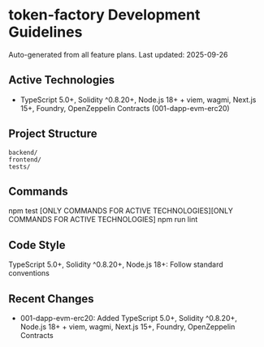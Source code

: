 # token-factory Development Guidelines

Auto-generated from all feature plans. Last updated: 2025-09-26

## Active Technologies
- TypeScript 5.0+, Solidity ^0.8.20+, Node.js 18+ + viem, wagmi, Next.js 15+, Foundry, OpenZeppelin Contracts (001-dapp-evm-erc20)

## Project Structure
```
backend/
frontend/
tests/
```

## Commands
npm test [ONLY COMMANDS FOR ACTIVE TECHNOLOGIES][ONLY COMMANDS FOR ACTIVE TECHNOLOGIES] npm run lint

## Code Style
TypeScript 5.0+, Solidity ^0.8.20+, Node.js 18+: Follow standard conventions

## Recent Changes
- 001-dapp-evm-erc20: Added TypeScript 5.0+, Solidity ^0.8.20+, Node.js 18+ + viem, wagmi, Next.js 15+, Foundry, OpenZeppelin Contracts

<!-- MANUAL ADDITIONS START -->
<!-- MANUAL ADDITIONS END -->
